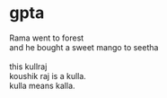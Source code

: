 # gpta
Rama went to forest <br>
and he bought a sweet mango to seetha <br>  
this kullraj<br>
koushik raj is a kulla.<br>
kulla means kalla.